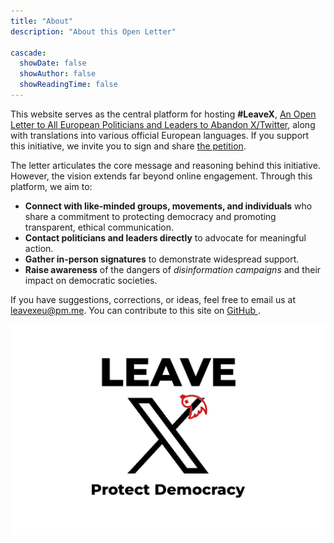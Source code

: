 ```yaml
---
title: "About"
description: "About this Open Letter"

cascade:
  showDate: false
  showAuthor: false
  showReadingTime: false
---
```


This website serves as the central platform for hosting **#LeaveX**, [An Open Letter to All European Politicians and Leaders to Abandon X/Twitter](../), along with translations into various official European languages. If you support this initiative, we invite you to sign and share [the petition](https://openpetition.eu/leavex).

The letter articulates the core message and reasoning behind this initiative. However, the vision extends far beyond online engagement. Through this platform, we aim to:

* **Connect with like-minded groups, movements, and individuals** who share a commitment to protecting democracy and promoting transparent, ethical communication.
* **Contact politicians and leaders directly** to advocate for meaningful action.
* **Gather in-person signatures** to demonstrate widespread support.
* **Raise awareness** of the dangers of _disinformation campaigns_ and their impact on democratic societies.

If you have suggestions, corrections, or ideas, feel free to email us at [leavexeu@pm.me](mailto:leavexeu%40pm.me?subject=Ideas%20for%20Leave%20X). You can contribute to this site on [GitHub  ](https://github.com/everton137/leavex.eu).

![Leave X - Protect Democracy](leave_x_banner_white.png)
